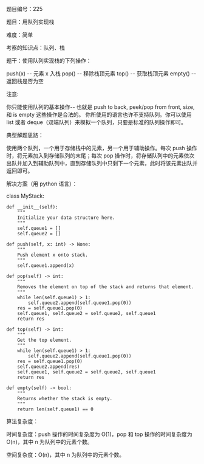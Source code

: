 题目编号：225

题目：用队列实现栈

难度：简单

考察的知识点：队列、栈

题干：使用队列实现栈的下列操作：

push(x) -- 元素 x 入栈
pop() -- 移除栈顶元素
top() -- 获取栈顶元素
empty() -- 返回栈是否为空

注意:

你只能使用队列的基本操作-- 也就是 push to back, peek/pop from front, size, 和 is empty 这些操作是合法的。
你所使用的语言也许不支持队列。你可以使用 list 或者 deque（双端队列）来模拟一个队列，只要是标准的队列操作即可。

典型解题思路：

使用两个队列，一个用于存储栈中的元素，另一个用于辅助操作。每次 push 操作时，将元素加入到存储队列的末尾；每次 pop 操作时，将存储队列中的元素依次出队并加入到辅助队列中，直到存储队列中只剩下一个元素，此时将该元素出队并返回即可。

解决方案（用 python 语言）：

class MyStack:

    def __init__(self):
        """
        Initialize your data structure here.
        """
        self.queue1 = []
        self.queue2 = []

    def push(self, x: int) -> None:
        """
        Push element x onto stack.
        """
        self.queue1.append(x)

    def pop(self) -> int:
        """
        Removes the element on top of the stack and returns that element.
        """
        while len(self.queue1) > 1:
            self.queue2.append(self.queue1.pop(0))
        res = self.queue1.pop(0)
        self.queue1, self.queue2 = self.queue2, self.queue1
        return res

    def top(self) -> int:
        """
        Get the top element.
        """
        while len(self.queue1) > 1:
            self.queue2.append(self.queue1.pop(0))
        res = self.queue1.pop(0)
        self.queue2.append(res)
        self.queue1, self.queue2 = self.queue2, self.queue1
        return res

    def empty(self) -> bool:
        """
        Returns whether the stack is empty.
        """
        return len(self.queue1) == 0

算法复杂度：

时间复杂度：push 操作的时间复杂度为 O(1)，pop 和 top 操作的时间复杂度为 O(n)，其中 n 为队列中的元素个数。

空间复杂度：O(n)，其中 n 为队列中的元素个数。
